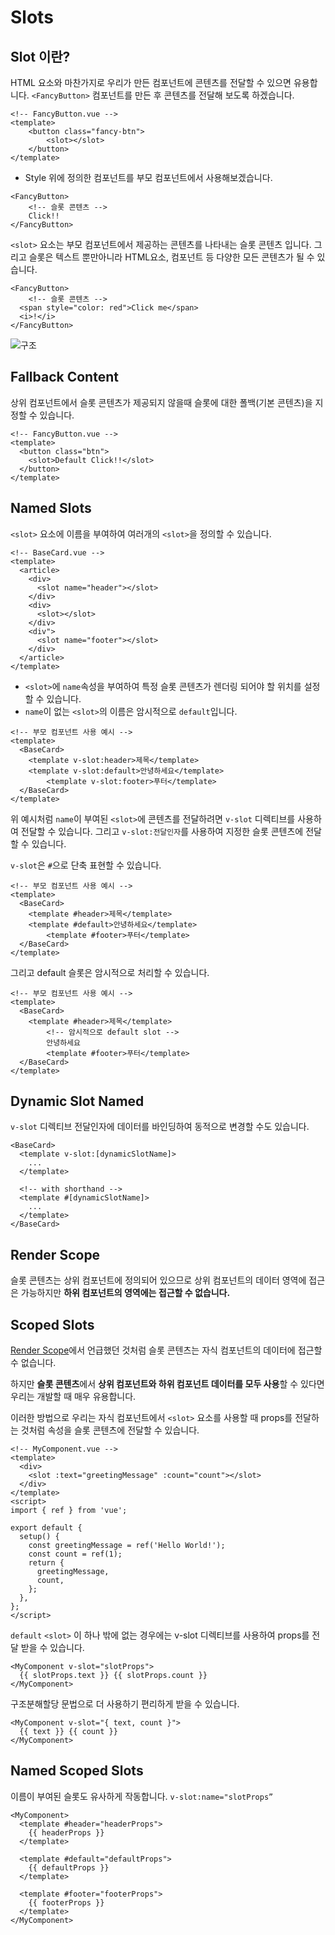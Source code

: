 # Slots

## Slot 이란?

HTML 요소와 마찬가지로 우리가 만든 컴포넌트에 콘텐츠를 전달할 수 있으면 유용합니다. `<FancyButton>` 컴포넌트를 만든 후 콘텐츠를 전달해 보도록 하겠습니다.
```
<!-- FancyButton.vue -->
<template>
	<button class="fancy-btn">
		<slot></slot>
	</button>
</template>
```

- Style
위에 정의한 컴포넌트를 부모 컴포넌트에서 사용해보겠습니다.
```
<FancyButton>
	<!-- 슬롯 콘텐츠 -->
	Click!!
</FancyButton>
```

`<slot>` 요소는 부모 컴포넌트에서 제공하는 콘텐츠를 나타내는 슬롯 콘텐츠 입니다. 그리고 슬롯은 텍스트 뿐만아니라 HTML요소, 컴포넌트 등 다양한 모든 콘텐츠가 될 수 있습니다.
```
<FancyButton>
	<!-- 슬롯 콘텐츠 -->
  <span style="color: red">Click me</span>
  <i>!</i>
</FancyButton>
```

![구조](https://gymcoding.notion.site/image/https%3A%2F%2Fs3-us-west-2.amazonaws.com%2Fsecure.notion-static.com%2F99a67ad1-a7b9-44b2-9268-69de1be99043%2Fslots.dbdaf1e8.png?table=block&id=eec58afd-17b4-41e1-ac57-890405113620&spaceId=34c3bb9a-fd4a-4827-a490-5a2912b6a1ed&width=1420&userId=&cache=v2)


## **Fallback Content**

상위 컴포넌트에서 슬롯 콘텐츠가 제공되지 않을때 슬롯에 대한 폴백(기본 콘텐츠)을 지정할 수 있습니다.
```
<!-- FancyButton.vue -->
<template>
  <button class="btn">
    <slot>Default Click!!</slot>
  </button>
</template>
```

## Named Slots

`<slot>` 요소에 이름을 부여하여 여러개의 `<slot>`을 정의할 수 있습니다.
```
<!-- BaseCard.vue -->
<template>
  <article>
    <div>
      <slot name="header"></slot>
    </div>
    <div>
      <slot></slot>
    </div>
    <div">
      <slot name="footer"></slot>
    </div>
  </article>
</template>
```

- `<slot>`에 `name`속성을 부여하여 특정 슬롯 콘텐츠가 렌더링 되어야 할 위치를 설정할 수 있습니다.
- `name`이 없는 `<slot>`의 이름은 암시적으로 `default`입니다.
```
<!-- 부모 컴포넌트 사용 예시 -->
<template>
  <BaseCard>
    <template v-slot:header>제목</template>
    <template v-slot:default>안녕하세요</template>
		<template v-slot:footer>푸터</template>
  </BaseCard>
</template>
```

위 예시처럼 `name`이 부여된 `<slot>`에 콘텐츠를 전달하려면 `v-slot` 디렉티브를 사용하여 전달할 수 있습니다. 그리고 `v-slot:전달인자`를 사용하여 지정한 슬롯 콘텐츠에 전달할 수 있습니다.

`v-slot`은 `#`으로 단축 표현할 수 있습니다.
```
<!-- 부모 컴포넌트 사용 예시 -->
<template>
  <BaseCard>
    <template #header>제목</template>
    <template #default>안녕하세요</template>
		<template #footer>푸터</template>
  </BaseCard>
</template>
```

그리고 default 슬롯은 암시적으로 처리할 수 있습니다.
```
<!-- 부모 컴포넌트 사용 예시 -->
<template>
  <BaseCard>
    <template #header>제목</template>
		<!-- 암시적으로 default slot -->
		안녕하세요
		<template #footer>푸터</template>
  </BaseCard>
</template>
```

## Dynamic Slot Named

`v-slot` 디렉티브 전달인자에 데이터를 바인딩하여 동적으로 변경할 수도 있습니다.
```
<BaseCard>
  <template v-slot:[dynamicSlotName]>
    ...
  </template>

  <!-- with shorthand -->
  <template #[dynamicSlotName]>
    ...
  </template>
</BaseCard>
```

## Render Scope

슬롯 콘텐츠는 상위 컴포넌트에 정의되어 있으므로 상위 컴포넌트의 데이터 영역에 접근은 가능하지만 **하위 컴포넌트의 영역에는 접근할 수 없습니다.**

## Scoped Slots

[Render Scope](https://www.notion.so/Slots-f72f67bf01b449e79358e12cc3a2beee?pvs=21)에서 언급했던 것처럼  슬롯 콘텐츠는 자식 컴포넌트의 데이터에 접근할 수 없습니다.

하지만 **슬롯 콘텐츠**에서 **상위 컴포넌트와 하위 컴포넌트 데이터를 모두 사용**할 수 있다면 우리는 개발할 때 매우 유용합니다.

이러한 방법으로 우리는 자식 컴포넌트에서 `<slot>` 요소를 사용할 때 props를 전달하는 것처럼 속성을 슬롯 콘텐츠에 전달할 수 있습니다.
```
<!-- MyComponent.vue -->
<template>
  <div>
    <slot :text="greetingMessage" :count="count"></slot>
  </div>
</template>
<script>
import { ref } from 'vue';

export default {
  setup() {
    const greetingMessage = ref('Hello World!');
    const count = ref(1);
    return {
      greetingMessage,
      count,
    };
  },
};
</script>
```

`default` `<slot>` 이 하나 밖에 없는 경우에는 v-slot 디렉티브를 사용하여 props를 전달 받을 수 있습니다.
```
<MyComponent v-slot="slotProps">
  {{ slotProps.text }} {{ slotProps.count }}
</MyComponent>
```

구조분해할당 문법으로 더 사용하기 편리하게 받을 수 있습니다.
```
<MyComponent v-slot="{ text, count }">
  {{ text }} {{ count }}
</MyComponent>
```

## Named Scoped Slots

이름이 부여된 슬롯도 유사하게 작동합니다. `v-slot:name="slotProps”`
```
<MyComponent>
  <template #header="headerProps">
    {{ headerProps }}
  </template>

  <template #default="defaultProps">
    {{ defaultProps }}
  </template>

  <template #footer="footerProps">
    {{ footerProps }}
  </template>
</MyComponent>
```


